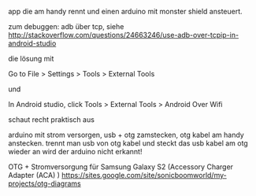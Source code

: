 app die am handy rennt und einen arduino mit monster shield ansteuert.

zum debuggen: adb über tcp, siehe http://stackoverflow.com/questions/24663246/use-adb-over-tcpip-in-android-studio

die lösung mit 

 Go to File > Settings > Tools > External Tools

und

 In Android studio, click Tools > External Tools > Android Over Wifi

schaut recht praktisch aus



arduino mit strom versorgen, usb + otg zamstecken, otg kabel am handy anstecken. trennt man usb von otg kabel und steckt das usb kabel am otg wieder an wird der arduino nicht erkannt!

OTG + Stromversorgung für Samsung Galaxy S2 (Accessory Charger Adapter (ACA) )
https://sites.google.com/site/sonicboomworld/my-projects/otg-diagrams


